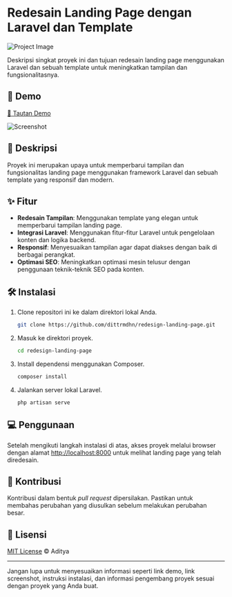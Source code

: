 # Redesain Landing Page dengan Laravel dan Template

![Project Image](image/logo-qw-light.png)

Deskripsi singkat proyek ini dan tujuan redesain landing page menggunakan Laravel dan sebuah template untuk meningkatkan tampilan dan fungsionalitasnya.

## 🚀 Demo

[🔗 Tautan Demo](link_demo)

![Screenshot](link_screenshot.jpg)

## 📄 Deskripsi

Proyek ini merupakan upaya untuk memperbarui tampilan dan fungsionalitas landing page menggunakan framework Laravel dan sebuah template yang responsif dan modern.

## ✨ Fitur

- **Redesain Tampilan**: Menggunakan template yang elegan untuk memperbarui tampilan landing page.
- **Integrasi Laravel**: Menggunakan fitur-fitur Laravel untuk pengelolaan konten dan logika backend.
- **Responsif**: Menyesuaikan tampilan agar dapat diakses dengan baik di berbagai perangkat.
- **Optimasi SEO**: Meningkatkan optimasi mesin telusur dengan penggunaan teknik-teknik SEO pada konten.

## 🛠️ Instalasi

1. Clone repositori ini ke dalam direktori lokal Anda.
    ```bash
    git clone https://github.com/dittrmdhn/redesign-landing-page.git
    ```
2. Masuk ke direktori proyek.
    ```bash
    cd redesign-landing-page
    ```
3. Install dependensi menggunakan Composer.
    ```bash
    composer install
    ```
4. Jalankan server lokal Laravel.
    ```bash
    php artisan serve
    ```

## 💻 Penggunaan

Setelah mengikuti langkah instalasi di atas, akses proyek melalui browser dengan alamat [http://localhost:8000](http://localhost:8000) untuk melihat landing page yang telah diredesain.

## 🤝 Kontribusi

Kontribusi dalam bentuk *pull request* dipersilakan. Pastikan untuk membahas perubahan yang diusulkan sebelum melakukan perubahan besar.

## 📝 Lisensi

[MIT License](LICENSE) © Aditya

---

Jangan lupa untuk menyesuaikan informasi seperti link demo, link screenshot, instruksi instalasi, dan informasi pengembang proyek sesuai dengan proyek yang Anda buat.
